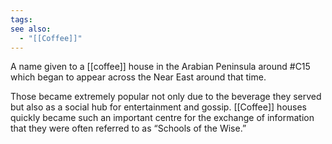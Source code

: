 ```yaml
---
tags: 
see also:
  - "[[Coffee]]"
---
```

A name given to a [[coffee]] house in the Arabian Peninsula around #C15 which began to appear across the Near East around that time.

Those became extremely popular not only due to the beverage they served but also as a social hub for entertainment and gossip. [[Coffee]] houses quickly became such an important centre for the exchange of information that they were often referred to as “Schools of the Wise.”